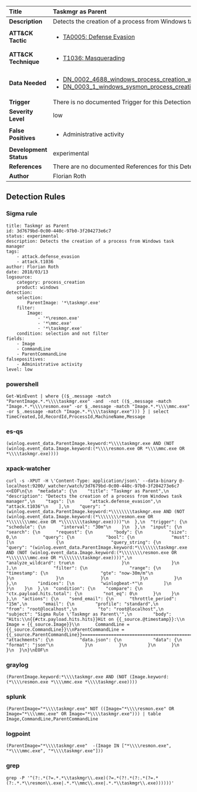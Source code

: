 | Title                    | Taskmgr as Parent       |
|:-------------------------|:------------------|
| **Description**          | Detects the creation of a process from Windows task manager |
| **ATT&amp;CK Tactic**    |  <ul><li>[TA0005: Defense Evasion](https://attack.mitre.org/tactics/TA0005)</li></ul>  |
| **ATT&amp;CK Technique** | <ul><li>[T1036: Masquerading](https://attack.mitre.org/techniques/T1036)</li></ul>  |
| **Data Needed**          | <ul><li>[DN_0002_4688_windows_process_creation_with_commandline](../Data_Needed/DN_0002_4688_windows_process_creation_with_commandline.md)</li><li>[DN_0003_1_windows_sysmon_process_creation](../Data_Needed/DN_0003_1_windows_sysmon_process_creation.md)</li></ul>  |
| **Trigger**              |  There is no documented Trigger for this Detection Rule yet  |
| **Severity Level**       | low |
| **False Positives**      | <ul><li>Administrative activity</li></ul>  |
| **Development Status**   | experimental |
| **References**           |  There are no documented References for this Detection Rule yet  |
| **Author**               | Florian Roth |


## Detection Rules

### Sigma rule

```
title: Taskmgr as Parent
id: 3d7679bd-0c00-440c-97b0-3f204273e6c7
status: experimental
description: Detects the creation of a process from Windows task manager
tags:
    - attack.defense_evasion
    - attack.t1036
author: Florian Roth
date: 2018/03/13
logsource:
    category: process_creation
    product: windows
detection:
    selection:
        ParentImage: '*\taskmgr.exe'
    filter:
        Image:
            - '*\resmon.exe'
            - '*\mmc.exe'
            - '*\taskmgr.exe'
    condition: selection and not filter
fields:
    - Image
    - CommandLine
    - ParentCommandLine
falsepositives:
    - Administrative activity
level: low

```





### powershell
    
```
Get-WinEvent | where {($_.message -match "ParentImage.*.*\\\\taskmgr.exe" -and  -not (($_.message -match "Image.*.*\\\\resmon.exe" -or $_.message -match "Image.*.*\\\\mmc.exe" -or $_.message -match "Image.*.*\\\\taskmgr.exe"))) } | select TimeCreated,Id,RecordId,ProcessId,MachineName,Message
```


### es-qs
    
```
(winlog.event_data.ParentImage.keyword:*\\\\taskmgr.exe AND (NOT (winlog.event_data.Image.keyword:(*\\\\resmon.exe OR *\\\\mmc.exe OR *\\\\taskmgr.exe))))
```


### xpack-watcher
    
```
curl -s -XPUT -H \'Content-Type: application/json\' --data-binary @- localhost:9200/_watcher/watch/3d7679bd-0c00-440c-97b0-3f204273e6c7 <<EOF\n{\n  "metadata": {\n    "title": "Taskmgr as Parent",\n    "description": "Detects the creation of a process from Windows task manager",\n    "tags": [\n      "attack.defense_evasion",\n      "attack.t1036"\n    ],\n    "query": "(winlog.event_data.ParentImage.keyword:*\\\\\\\\taskmgr.exe AND (NOT (winlog.event_data.Image.keyword:(*\\\\\\\\resmon.exe OR *\\\\\\\\mmc.exe OR *\\\\\\\\taskmgr.exe))))"\n  },\n  "trigger": {\n    "schedule": {\n      "interval": "30m"\n    }\n  },\n  "input": {\n    "search": {\n      "request": {\n        "body": {\n          "size": 0,\n          "query": {\n            "bool": {\n              "must": [\n                {\n                  "query_string": {\n                    "query": "(winlog.event_data.ParentImage.keyword:*\\\\\\\\taskmgr.exe AND (NOT (winlog.event_data.Image.keyword:(*\\\\\\\\resmon.exe OR *\\\\\\\\mmc.exe OR *\\\\\\\\taskmgr.exe))))",\n                    "analyze_wildcard": true\n                  }\n                }\n              ],\n              "filter": {\n                "range": {\n                  "timestamp": {\n                    "gte": "now-30m/m"\n                  }\n                }\n              }\n            }\n          }\n        },\n        "indices": [\n          "winlogbeat-*"\n        ]\n      }\n    }\n  },\n  "condition": {\n    "compare": {\n      "ctx.payload.hits.total": {\n        "not_eq": 0\n      }\n    }\n  },\n  "actions": {\n    "send_email": {\n      "throttle_period": "15m",\n      "email": {\n        "profile": "standard",\n        "from": "root@localhost",\n        "to": "root@localhost",\n        "subject": "Sigma Rule \'Taskmgr as Parent\'",\n        "body": "Hits:\\n{{#ctx.payload.hits.hits}}Hit on {{_source.@timestamp}}:\\n            Image = {{_source.Image}}\\n      CommandLine = {{_source.CommandLine}}\\nParentCommandLine = {{_source.ParentCommandLine}}================================================================================\\n{{/ctx.payload.hits.hits}}",\n        "attachments": {\n          "data.json": {\n            "data": {\n              "format": "json"\n            }\n          }\n        }\n      }\n    }\n  }\n}\nEOF\n
```


### graylog
    
```
(ParentImage.keyword:*\\\\taskmgr.exe AND (NOT (Image.keyword:(*\\\\resmon.exe *\\\\mmc.exe *\\\\taskmgr.exe))))
```


### splunk
    
```
(ParentImage="*\\\\taskmgr.exe" NOT ((Image="*\\\\resmon.exe" OR Image="*\\\\mmc.exe" OR Image="*\\\\taskmgr.exe"))) | table Image,CommandLine,ParentCommandLine
```


### logpoint
    
```
(ParentImage="*\\\\taskmgr.exe"  -(Image IN ["*\\\\resmon.exe", "*\\\\mmc.exe", "*\\\\taskmgr.exe"]))
```


### grep
    
```
grep -P '^(?:.*(?=.*.*\\taskmgr\\.exe)(?=.*(?!.*(?:.*(?=.*(?:.*.*\\resmon\\.exe|.*.*\\mmc\\.exe|.*.*\\taskmgr\\.exe))))))'
```




